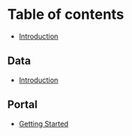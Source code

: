 # Table of contents

* [Introduction](README.md)

## Data

* [Introduction](data/introduction.md)

## Portal

* [Getting Started](portal/getting-started.md)

